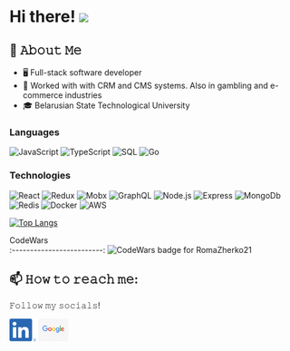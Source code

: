 # Hi there! <img src="https://github.com/TheDudeThatCode/TheDudeThatCode/blob/master/Assets/Hi.gif" width="35" />

## :book: 𝙰𝚋𝚘𝚞𝚝 𝙼𝚎
- 🖥 Full-stack software developer
- 💼 Worked with with CRM and CMS systems. Also in gambling and e-commerce industries
- 🎓 Belarusian State Technological University
 
### Languages

![JavaScript](https://img.shields.io/badge/-JavaScript-000?&logo=JavaScript)
![TypeScript](https://img.shields.io/badge/-TypeScript-000?&logo=TypeScript)
![SQL](https://img.shields.io/badge/-SQL-000?&logo=MySQL)
![Go](https://img.shields.io/badge/-Go-000?&logo=Go)

### Technologies

![React](https://img.shields.io/badge/-React-000?&logo=React)
![Redux](https://img.shields.io/badge/-Redux-000?&logo=Redux)
![Mobx](https://img.shields.io/badge/-Mobx-000?&logo=Mobx)
![GraphQL](https://img.shields.io/badge/-GraphQL-000?&logo=GraphQL)
![Node.js](https://img.shields.io/badge/-Node.js-000?&logo=node.js)
![Express](https://img.shields.io/badge/-Express-000?&logo=Express)
![MongoDb](https://img.shields.io/badge/-MongoDb-000?&logo=MongoDb)
![Redis](https://img.shields.io/badge/-Redis-000?&logo=Redis)
![Docker](https://img.shields.io/badge/-Docker-000?&logo=Docker)
![AWS](https://img.shields.io/badge/-AWS-000?&logo=Amazon-AWS&logoColor=F90)
  
 [![Top Langs](https://github-readme-stats.vercel.app/api/top-langs/?username=RomaZherko21&layout=compact)](https://github.com/anuraghazra/github-readme-stats)

CodeWars                   
:-------------------------:
![CodeWars badge for RomaZherko21](https://www.codewars.com/users/RomaZherko21/badges/large)

## 📫 𝙷𝚘𝚠 𝚝𝚘 𝚛𝚎𝚊𝚌𝚑 𝚖𝚎:
𝙵𝚘𝚕𝚕𝚘𝚠 𝚖𝚢 𝚜𝚘𝚌𝚒𝚊𝚕𝚜!

[<img src="https://raw.githubusercontent.com/RomaZherko21/RomaZherko21/master/linkedin.png" height="40em" align="center" alt="Follow RomaZherko on LinkedIn" title="Follow RomaZherko on LinkedIn"/>](https://www.linkedin.com/in/roma-zherko-4210ba186/)
[<img src="https://raw.githubusercontent.com/RomaZherko21/RomaZherko21/master/google.png" height="40em" align="center" alt="@gmail" title="@gmail"/>]()

